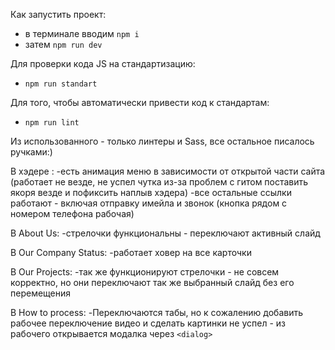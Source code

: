 Как запустить проект:
- в терминале вводим `npm i`
- затем `npm run dev`

Для проверки кода JS на стандартизацию:
- `npm run standart`

Для того, чтобы автоматически привести код к стандартам:
- `npm run lint`

Из использованного - только линтеры и Sass, все остальное писалось ручками:)

В хэдере :
-есть анимация меню в зависимости от открытой части сайта (работает не везде, не успел чутка из-за проблем с гитом поставить якоря везде и пофиксить наплыв хэдера)
-все остальные ссылки работают - включая отправку имейла и звонок (кнопка рядом с номером телефона рабочая)

В About Us:
-стрелочки функциональны - переключают активный слайд

В Our Company Status:
-работает ховер на все карточки

В Our Projects:
-так же функционируют стрелочки - не совсем корректно, но они переключают так же выбранный слайд без его перемещения

В How to process:
-Переключаются табы, но к сожалению добавить рабочее переключение видео и сделать картинки не успел - из рабочего открывается модалка через `<dialog>`


